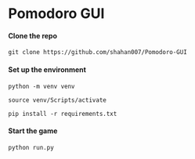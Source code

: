# Pomodoro GUI

#### Clone the repo
`git clone https://github.com/shahan007/Pomodoro-GUI`

#### Set up the environment
`python -m venv venv`

`source venv/Scripts/activate`

`pip install -r requirements.txt`

#### Start the game
`python run.py`
